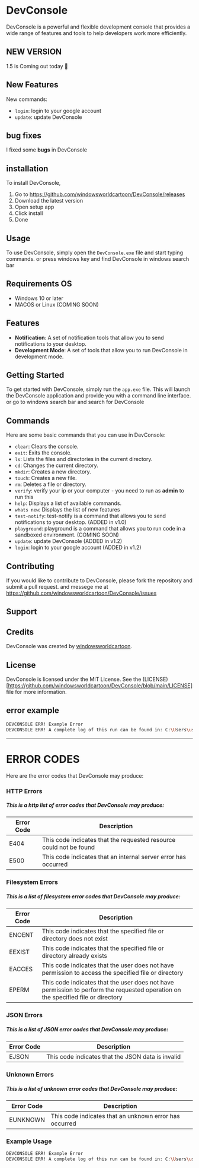 # DevConsole

DevConsole is a powerful and flexible development console that provides a wide range of features and tools to help developers work more efficiently.


## NEW VERSION
1.5 is Coming out today 🎉

## New Features
New commands:
* `login`: login to your google account
* `update`: update DevConsole


## bug fixes
I fixed some **bugs** in DevConsole 

## installation

To install DevConsole, 
1. Go to https://github.com/windowsworldcartoon/DevConsole/releases
2. Download the latest version
3. Open setup app
4. Click install
5. Done 

## Usage
To use DevConsole, simply open the `DevConsole.exe` file and start typing commands.
or press windows key and find DevConsole in windows search bar

## Requirements OS
* Windows 10 or later
* MACOS or Linux (COMING SOON)



## Features
* **Notification**: A set of notification tools that allow you to send notifications to your desktop.
* **Development Mode**: A set of tools that allow you to run DevConsole in development mode.

## Getting Started

To get started with DevConsole, simply run the `app.exe` file. This will launch the DevConsole application and provide you with a command line interface.
or go to windows search bar and search for DevConsole

## Commands

Here are some basic commands that you can use in DevConsole:
* `clear`: Clears the console.
* `exit`: Exits the console.
* `ls`: Lists the files and directories in the current directory.
* `cd`: Changes the current directory.
* `mkdir`: Creates a new directory.
* `touch`: Creates a new file.
* `rm`: Deletes a file or directory.
* `verify`: verify your ip or your computer - you need to run as **admin** to run this
* `help`: Displays a list of available commands.
* `whats new`: Displays the list of new features
* `test-notify`: test-notify is a command that allows you to send notifications to your desktop. (ADDED in v1.0)
* `playground`: playground is a command that allows you to run code in a sandboxed environment. (COMING SOON)
* `update`: update DevConsole (ADDED in v1.2)
* `login`: login to your google account (ADDED in v1.2)


## Contributing

If you would like to contribute to DevConsole, please fork the repository and submit a pull request. and messege me at https://github.com/windowsworldcartoon/DevConsole/issues

## Support

## Credits
DevConsole was created by [windowsworldcartoon](https://github.com/windowsworldcartoon).


## License

DevConsole is licensed under the MIT License. See the (LICENSE)[https://github.com/windowsworldcartoon/DevConsole/blob/main/LICENSE] file for more information.


## error example
```bash
DEVCONSOLE ERR! Example Error
DEVCONSOLE ERR! A complete log of this run can be found in: C:\Users\username\.devconsole\devconsole.log
```

----------------
# ERROR CODES
Here are the error codes that DevConsole may produce:  

### HTTP Errors
##### This is a http list of error codes that DevConsole may produce:
| Error Code | Description                         |
|----------- |-------------------------------------|
| E404       | This code indicates that the requested resource could not be found |
| E500       | This code indicates that an internal server error has occurred |


### Filesystem Errors
##### This is a list of filesystem error codes that DevConsole may produce:
| Error Code | Description                         |
|----------- |-------------------------------------|
| ENOENT     | This code indicates that the specified file or directory does not exist |
| EEXIST     | This code indicates that the specified file or directory already exists |
| EACCES     | This code indicates that the user does not have permission to access the specified file or directory |
| EPERM      | This code indicates that the user does not have permission to perform the requested operation on the specified file or directory |


### JSON Errors
##### This is a list of JSON error codes that DevConsole may produce:
| Error Code | Description                         |
|----------- |-------------------------------------|
| EJSON      | This code indicates that the JSON data is invalid |



### Unknown Errors
##### This is a list of unknown error codes that DevConsole may produce:
| Error Code | Description                         |
|----------- |-------------------------------------|
| EUNKNOWN   | This code indicates that an unknown error has occurred |


### Example Usage
```bash
DEVCONSOLE ERR! Example Error
DEVCONSOLE ERR! A complete log of this run can be found in: C:\Users\username\.devconsole\devconsole.log
```



